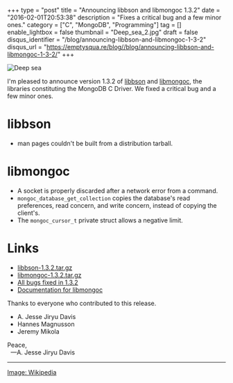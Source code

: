 +++
type = "post"
title = "Announcing libbson and libmongoc 1.3.2"
date = "2016-02-01T20:53:38"
description = "Fixes a critical bug and a few minor ones."
category = ["C", "MongoDB", "Programming"]
tag = []
enable_lightbox = false
thumbnail = "Deep_sea_2.jpg"
draft = false
disqus_identifier = "/blog/announcing-libbson-and-libmongoc-1-3-2"
disqus_url = "https://emptysqua.re/blog//blog/announcing-libbson-and-libmongoc-1-3-2/"
+++

<p><img alt="Deep sea" src="Deep_sea_2.jpg" /></p>
<p>I'm pleased to announce version 1.3.2 of <a href="http://mongoc.org/libbson/current/">libbson</a> and <a href="http://mongoc.org/libmongoc/current/">libmongoc</a>, the libraries constituting the MongoDB C Driver. We fixed a critical bug and a few minor ones.</p>
<h1 id="libbson">libbson</h1>
<ul>
<li>man pages couldn't be built from a distribution tarball.</li>
</ul>
<h1 id="libmongoc">libmongoc</h1>
<ul>
<li>A socket is properly discarded after a network error from a command.</li>
<li><code>mongoc_database_get_collection</code> copies the database's read preferences,
read concern, and write concern, instead of copying the client's.</li>
<li>The <code>mongoc_cursor_t</code> private struct allows a negative limit.</li>
</ul>
<h1 id="links">Links</h1>
<ul>
<li><a href="https://github.com/mongodb/libbson/releases/download/1.3.2/libbson-1.3.2.tar.gz">libbson-1.3.2.tar.gz</a></li>
<li><a href="https://github.com/mongodb/mongo-c-driver/releases/download/1.3.2/mongo-c-driver-1.3.2.tar.gz">libmongoc-1.3.2.tar.gz</a></li>
<li><a href="https://jira.mongodb.org/issues/?jql=project%20%3D%20CDRIVER%20AND%20fixVersion%20%3D%201.3.2%20ORDER%20BY%20due%20ASC%2C%20priority%20DESC%2C%20created%20ASC">All bugs fixed in 1.3.2</a></li>
<li><a href="http://mongoc.org/libmongoc/current/">Documentation for libmongoc</a></li>
</ul>
<p>Thanks to everyone who contributed to this release.</p>
<ul>
<li>A. Jesse Jiryu Davis</li>
<li>Hannes Magnusson</li>
<li>Jeremy Mikola</li>
</ul>
<p>Peace,<br />
&nbsp;&nbsp;&mdash;A. Jesse Jiryu Davis</p>
<hr />
<p><a href="https://commons.wikimedia.org/wiki/File:Deep_sea.jpg">Image: Wikipedia</a></p>
